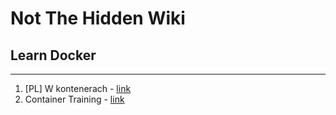 # Not The Hidden Wiki

## Learn Docker
-----

1. [PL] W kontenerach - [link](https://wkontenerach.pl/)
2. Container Training - [link](https://container.training/)